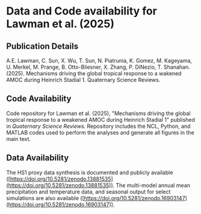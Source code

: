 # Data and Code availability for Lawman et al. (2025)

## Publication Details
A.E. Lawman, C. Sun, X. Wu, T. Sun, N. Piatrunia, K. Gomez, M. Kageyama, U. Merkel, M. Prange, B. Otto-Bliesner, X. Zhang, P. DiNezio, T. Shanahan. (2025). Mechanisms driving the global tropical response to a wakened AMOC during Heinrich Stadial 1. Quaternary Science Reviews.

## Code Availability
Code repository for Lawman et al. (2025), "Mechanisms driving the global tropical response to a weakened AMOC during Heinrich Stadial 1" published in *Quaternary Science Reviews.* Repository includes the NCL, Python, and MATLAB codes used to perform the analyses and generate all figures in the main text.

## Data Availability
The HS1 proxy data synthesis is documented and publicly available ([https://doi.org/10.5281/zenodo.13881535](https://doi.org/10.5281/zenodo.13881535)). The multi-model annual mean precipitation and temperature data, and seasonal output for select simulations are also available ([https://doi.org/10.5281/zenodo.16903147](https://doi.org/10.5281/zenodo.16903147)).
